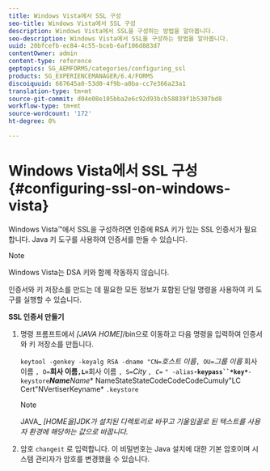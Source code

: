 ```yaml
---
title: Windows Vista에서 SSL 구성
seo-title: Windows Vista에서 SSL 구성
description: Windows Vista에서 SSL을 구성하는 방법을 알아봅니다.
seo-description: Windows Vista에서 SSL을 구성하는 방법을 알아봅니다.
uuid: 20bfcefb-ec84-4c55-bceb-6af106d883d7
contentOwner: admin
content-type: reference
geptopics: SG_AEMFORMS/categories/configuring_ssl
products: SG_EXPERIENCEMANAGER/6.4/FORMS
discoiquuid: 667645a0-53d0-4f9b-a0ba-cc7e366a23a1
translation-type: tm+mt
source-git-commit: d04e08e105bba2e6c92d93bcb58839f1b5307bd8
workflow-type: tm+mt
source-wordcount: '172'
ht-degree: 0%

---
```



# Windows Vista에서 SSL 구성 {#configuring-ssl-on-windows-vista}

Windows Vista™에서 SSL을 구성하려면 인증에 RSA 키가 있는 SSL 인증서가 필요합니다. Java 키 도구를 사용하여 인증서를 만들 수 있습니다.

>[!NOTE]
>
>Windows Vista는 DSA 키와 함께 작동하지 않습니다.

인증서와 키 저장소를 만드는 데 필요한 모든 정보가 포함된 단일 명령을 사용하여 키 도구를 실행할 수 있습니다.

**SSL 인증서 만들기**

1. 명령 프롬프트에서 *[JAVA HOME]*/bin으로 이동하고 다음 명령을 입력하여 인증서와 키 저장소를 만듭니다.

   `keytool -genkey -keyalg RSA -dname "CN=`*호스트 이름&#x200B;*`, OU=`*그룹 이름* 회사 이름 `, O=`**회사 이름`,L=`**&#x200B;회사 이름 `, S=`*City *`, C=`** `" -alias`**`-keypass``*key*`**`-keystore`***Name**Name** NameStateStateCodeCodeCodeCumuly&quot;LC Cert&quot;NVertiserKeyname* `.keystore`

   >[!NOTE]
   >
   >JAVA_ *[HOME을]JDK가 설치된 디렉토리로 바꾸고 기울임꼴로 된 텍스트를 사용자 환경에 해당하는 값으로 바꿉니다.*

1. 암호 `changeit` 로 입력합니다. 이 비밀번호는 Java 설치에 대한 기본 암호이며 시스템 관리자가 암호를 변경했을 수 있습니다.

